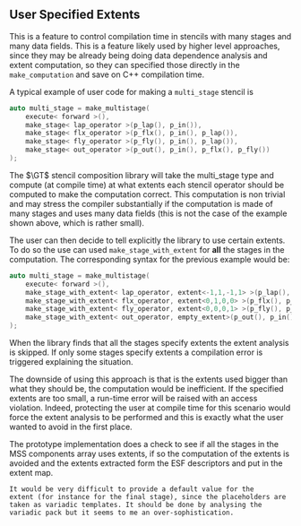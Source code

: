 ## User Specified Extents

This is a feature to control compilation time in stencils with many
stages and many data fields. This is a feature likely used by higher
level approaches, since they may be already being doing data
dependence analysis and extent computation, so they can specified
those directly in the `make_computation` and save on C++ compilation
time.

A typical example of user code for making a `multi_stage` stencil is

```c++
auto multi_stage = make_multistage(
    execute< forward >(),
    make_stage< lap_operator >(p_lap(), p_in()),
    make_stage< flx_operator >(p_flx(), p_in(), p_lap()),
    make_stage< fly_operator >(p_fly(), p_in(), p_lap()),
    make_stage< out_operator >(p_out(), p_in(), p_flx(), p_fly())
);
```

The $\GT$ stencil composition library will take the multi_stage type
and compute (at compile time) at what extents each stencil operator
should be computed to make the computation correct. This computation
is non trivial and may stress the compiler substantially if the
computation is made of many stages and uses many data fields (this is
not the case of the example shown above, which is rather small).

The user can then decide to tell explicitly the library to use certain
extents. To do so the use can used `make_stage_with_extent` for
__**all**__ the stages in the computation. The corresponding
syntax for the previous example would be:

```c++
auto multi_stage = make_multistage(
    execute< forward >(),
    make_stage_with_extent< lap_operator, extent<-1,1,-1,1> >(p_lap(), p_in()),
    make_stage_with_extent< flx_operator, extent<0,1,0,0> >(p_flx(), p_in(), p_lap()),
    make_stage_with_extent< fly_operator, extent<0,0,0,1> >(p_fly(), p_in(), p_lap()),
    make_stage_with_extent< out_operator, empty_extent>(p_out(), p_in(), p_flx(), p_fly())
);
```

When the library finds that all the stages specify extents the extent
analysis is skipped. If only some stages specify extents a compilation
error is triggered explaining the situation.

The downside of using this approach is that is the extents used bigger
than what they should be, the computation would be inefficient. If the
specified extents are too small, a run-time error will be raised with
an access violation. Indeed, protecting the user at compile time for
this scenario would force the extent analysis to be performed and this
is exactly what the user wanted to avoid in the first place.

The prototype implementation does a check to see if all the stages in
the MSS components array uses extents, if so the computation of the
extents is avoided and the extents extracted form the ESF descriptors
and put in the extent map.

```note
It would be very difficult to provide a default value for the
extent (for instance for the final stage), since the placeholders are
taken as variadic templates. It should be done by analysing the
variadic pack but it seems to me an over-sophistication.
```
